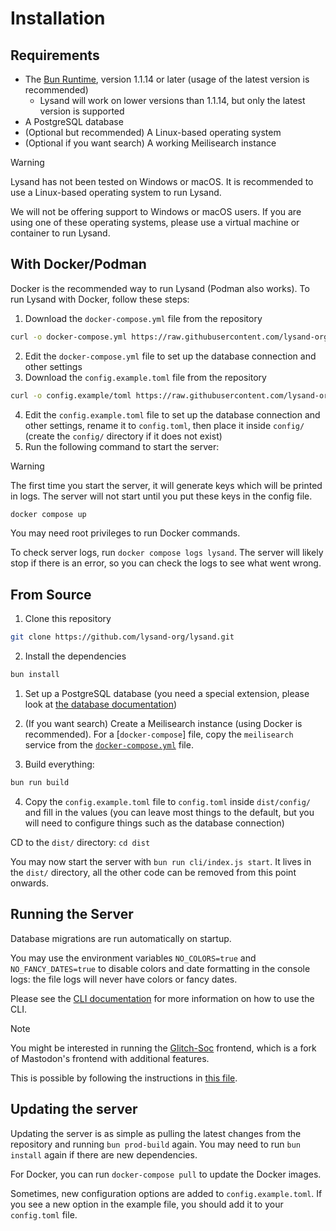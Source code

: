 # Installation

## Requirements

- The [Bun Runtime](https://bun.sh), version 1.1.14 or later (usage of the latest version is recommended)
  - Lysand will work on lower versions than 1.1.14, but only the latest version is supported
- A PostgreSQL database
- (Optional but recommended) A Linux-based operating system
- (Optional if you want search) A working Meilisearch instance

> [!WARNING]
> Lysand has not been tested on Windows or macOS. It is recommended to use a Linux-based operating system to run Lysand.
> 
> We will not be offering support to Windows or macOS users. If you are using one of these operating systems, please use a virtual machine or container to run Lysand.

## With Docker/Podman

Docker is the recommended way to run Lysand (Podman also works). To run Lysand with Docker, follow these steps:

1. Download the `docker-compose.yml` file from the repository

```bash
curl -o docker-compose.yml https://raw.githubusercontent.com/lysand-org/lysand/main/docker-compose.yml
```
2. Edit the `docker-compose.yml` file to set up the database connection and other settings
3. Download the `config.example.toml` file from the repository

```bash
curl -o config.example/toml https://raw.githubusercontent.com/lysand-org/lysand/main/config/config.example.toml
```
4. Edit the `config.example.toml` file to set up the database connection and other settings, rename it to `config.toml`, then place it inside `config/` (create the `config/` directory if it does not exist)
5. Run the following command to start the server:

> [!WARNING]
> The first time you start the server, it will generate keys which will be printed in logs. The server will not start until you put these keys in the config file.

```bash
docker compose up
```

You may need root privileges to run Docker commands.

To check server logs, run `docker compose logs lysand`. The server will likely stop if there is an error, so you can check the logs to see what went wrong.

## From Source

1. Clone this repository

```bash
git clone https://github.com/lysand-org/lysand.git
```

2. Install the dependencies

```bash
bun install
```

1. Set up a PostgreSQL database (you need a special extension, please look at [the database documentation](database.md))

2. (If you want search)
Create a Meilisearch instance (using Docker is recommended). For a [`docker-compose`] file, copy the `meilisearch` service from the [`docker-compose.yml`](../docker-compose.yml) file.

1. Build everything:

```bash
bun run build
```

4. Copy the `config.example.toml` file to `config.toml` inside `dist/config/` and fill in the values (you can leave most things to the default, but you will need to configure things such as the database connection)

CD to the `dist/` directory: `cd dist`

You may now start the server with `bun run cli/index.js start`. It lives in the `dist/` directory, all the other code can be removed from this point onwards.

## Running the Server

Database migrations are run automatically on startup.

You may use the environment variables `NO_COLORS=true` and `NO_FANCY_DATES=true` to disable colors and date formatting in the console logs: the file logs will never have colors or fancy dates.

Please see the [CLI documentation](cli.md) for more information on how to use the CLI.

> [!NOTE]
> You might be interested in running the [Glitch-Soc](glitch-soc.md) frontend, which is a fork of Mastodon's frontend with additional features.
>
> This is possible by following the instructions in [this file](glitch-soc.md).

## Updating the server

Updating the server is as simple as pulling the latest changes from the repository and running `bun prod-build` again. You may need to run `bun install` again if there are new dependencies.

For Docker, you can run `docker-compose pull` to update the Docker images.

Sometimes, new configuration options are added to `config.example.toml`. If you see a new option in the example file, you should add it to your `config.toml` file.